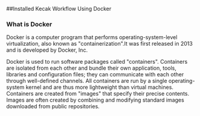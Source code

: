 ##Installed Kecak Workflow Using Docker

### What is Docker
Docker is a computer program that performs operating-system-level virtualization, also known as "containerization".It was first released in 2013 and is developed by Docker, Inc.

Docker is used to run software packages called "containers". Containers are isolated from each other and bundle their own application, tools, libraries and configuration files; they can communicate with each other through well-defined channels. All containers are run by a single operating-system kernel and are thus more lightweight than virtual machines. Containers are created from "images" that specify their precise contents. Images are often created by combining and modifying standard images downloaded from public repositories.
